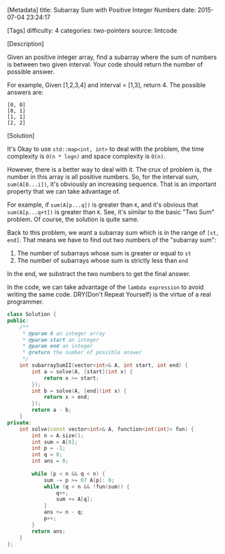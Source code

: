 [Metadata]
title: Subarray Sum with Positive Integer Numbers
date: 2015-07-04 23:24:17 

[Tags]
difficulty: 4
categories: two-pointers
source: lintcode

[Description]

Given an positive integer array, find a subarray where the sum of numbers is between two given interval. Your code should return the number of possible answer.

For example, Given [1,2,3,4] and interval = [1,3], return 4. The possible answers are:

```
[0, 0]
[0, 1]
[1, 1]
[2, 2]
```

[Solution]

It's Okay to use `std::map<int, int>` to deal with the problem, the time complexity is `O(n * logn)` and space complexity is `O(n)`.

However, there is a better way to deal with it. The crux of problem is, the number in this array is all positive numbers. So, for the interval sum, `sum(A[0...i])`, it's obviously an increasing sequence. That is an important property that we can take advantage of.

For example, if `sum(A[p...q])` is greater than `K`, and it's obvious that `sum(A[p...q+t])` is greater than `K`. See, it's similar to the basic "Two Sum" problem. Of course, the solution is quite same.

Back to this problem, we want a subarray sum which is in the range of `[st, end]`. That means we have to find out two numbers of the "subarray sum":

1. The number of subarrays whose sum is greater or equal to `st`
2. The number of subarrays whose sum is strictly less than `end`

In the end, we substract the two numbers to get the final answer.

In the code, we can take advantage of the `lambda expression` to avoid writing the same code. DRY(Don't Repeat Yourself) is the virtue of a real programmer.

```cpp
class Solution {
public:
    /**
     * @param A an integer array
     * @param start an integer
     * @param end an integer
     * @return the number of possible answer
     */
    int subarraySumII(vector<int>& A, int start, int end) {
        int a = solve(A, [start](int x) {
            return x >= start;
        });
        int b = solve(A, [end](int x) {
            return x > end;
        });
        return a - b;
    }
private:
    int solve(const vector<int>& A, function<int(int)> fun) {
        int n = A.size();
        int sum = A[0];
        int p = -1;
        int q = 0;
        int ans = 0;
        
        while (p < n && q < n) {
            sum -= p >= 0? A[p]: 0;
            while (q < n && !fun(sum)) {
                q++;
                sum += A[q];
            }
            ans += n - q;
            p++;
        }
        return ans;
    }
};
```
